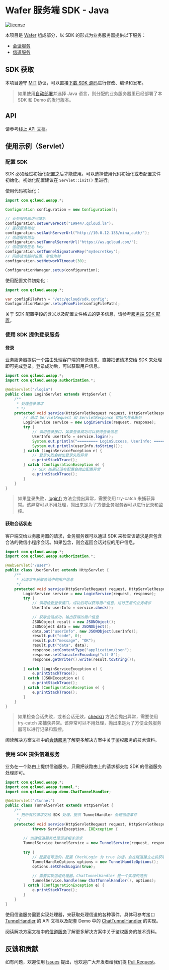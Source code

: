 Wafer 服务端 SDK - Java
=================================

[![license](https://img.shields.io/github/license/tencentyun/weapp-java-server-sdk.svg?style=flat-square)](LICENSE)

本项目是 [Wafer](https://github.com/tencentyun/wafer) 组成部分，以 SDK 的形式为业务服务器提供以下服务：

+ [会话服务](https://github.com/tencentyun/wafer/wiki/会话服务)
+ [信道服务](https://github.com/tencentyun/wafer/wiki/信道服务)

## SDK 获取

本项目遵守 [MIT](LICENSE) 协议，可以直接[下载 SDK 源码][sdk-download]进行修改、编译和发布。

> 如果使用[自动部署](https://github.com/tencentyun/wafer/wiki/%E8%87%AA%E5%8A%A8%E9%83%A8%E7%BD%B2)并选择 Java 语言，则分配的业务服务器里已经部署了本 SDK 和 Demo 的发行版本。

## API

请参考[线上 API 文档][api-url]。

## 使用示例（Servlet）

### 配置 SDK

SDK 必须经过初始化配置之后才能使用。可以选择使用代码初始化或者配置文件初始化。初始化配置建议在 `Servlet::init()` 里进行。

使用代码初始化：

```java
import com.qcloud.weapp.*;

Configuration configuration = new Configuration();

// 业务服务器访问域名
configuration.setServerHost("199447.qcloud.la");
// 鉴权服务地址
configuration.setAuthServerUrl("http://10.0.12.135/mina_auth/");
// 信道服务地址
configuration.setTunnelServerUrl("https://ws.qcloud.com/");
// 信道服务签名 key
configuration.setTunnelSignatureKey("my$ecretkey");
// 网络请求超时设置，单位为秒
configuration.setNetworkTimeout(30);

ConfigurationManager.setup(configuration);
```

使用配置文件初始化：

```java
import com.qcloud.weapp.*;

var configFilePath = "/etc/qcloud/sdk.config";
ConfigurationManager.setupFromFile(configFilePath);
```

关于 SDK 配置字段的含义以及配置文件格式的更多信息，请参考[服务端 SDK 配置][sdk-config-wiki]。

### 使用 SDK 提供登录服务

#### 登录

业务服务器提供一个路由处理客户端的登录请求，直接把该请求交给 SDK 来处理即可完成登录。登录成功后，可以获取用户信息。

```java
import com.qcloud.weapp.*;
import com.qcloud.weapp.authorization.*;

@WebServlet("/login")
public class LoginServlet extends HttpServlet {
    /**
     * 处理登录请求
     * */
    protected void service(HttpServletRequest request, HttpServletResponse response) throws ServletException, IOException {
        // 通过 ServletRequest 和 ServletResponse 初始化登录服务
        LoginService service = new LoginService(request, response);
        try {
            // 调用登录接口，如果登录成功可以获得登录信息
            UserInfo userInfo = service.login();
            System.out.println("========= LoginSuccess, UserInfo: ==========");
            System.out.println(userInfo.toString());
        } catch (LoginServiceException e) {
            // 登录失败会抛出登录失败异常
            e.printStackTrace();
        } catch (ConfigurationException e) {
            // SDK 如果还没有配置会抛出配置异常
            e.printStackTrace();
        }
    }
}
```

> 如果登录失败，[login()][login-api] 方法会抛出异常，需要使用 try-catch 来捕获异常。该异常可以不用处理，抛出来是为了方便业务服务器可以进行记录和监控。

#### 获取会话状态

客户端交给业务服务器的请求，业务服务器可以通过 SDK 来检查该请求是否包含合法的微信小程序会话。如果包含，则会返回会话对应的用户信息。

```java
import com.qcloud.weapp.*;
import com.qcloud.weapp.authorization.*;

@WebServlet("/user")
public class UserServlet extends HttpServlet {
    /**
     * 从请求中获取会话中的用户信息
     */
    protected void service(HttpServletRequest request, HttpServletResponse response) throws ServletException, IOException {
        LoginService service = new LoginService(request, response);        
        try {
            // 调用检查登录接口，成功后可以获得用户信息，进行正常的业务请求
            UserInfo userInfo = service.check();
            
            // 获取会话成功，输出获得的用户信息            
            JSONObject result = new JSONObject();
            JSONObject data = new JSONObject();
            data.put("userInfo", new JSONObject(userInfo));
            result.put("code", 0);
            result.put("message", "OK");
            result.put("data", data);            
            response.setContentType("application/json");
            response.setCharacterEncoding("utf-8");
            response.getWriter().write(result.toString());
            
        } catch (LoginServiceException e) {
            e.printStackTrace();
        } catch (JSONException e) {
            e.printStackTrace();
        } catch (ConfigurationException e) {
            e.printStackTrace();
        }
    }
}

```

> 如果检查会话失败，或者会话无效，[check()][check-api] 方法会抛出异常，需要使用 try-catch 来捕获异常。该异常可以不用处理，抛出来是为了方便业务服务器可以进行记录和监控。

阅读解决方案文档中的[会话服务][session-service-wiki]了解更多解决方案中关于鉴权服务的技术资料。

### 使用 SDK 提供信道服务

业务在一个路由上提供信道服务，只需把该路由上的请求都交给 SDK 的信道服务处理即可。

```java
import com.qcloud.weapp.*;
import com.qcloud.weapp.tunnel.*;
import com.qcloud.weapp.demo.ChatTunnelHandler;

@WebServlet("/tunnel")
public class TunnelServlet extends HttpServlet {
    /**
     * 把所有的请求交给 SDK 处理，提供 TunnelHandler 处理信道事件
     */
    protected void service(HttpServletRequest request, HttpServletResponse response)
            throws ServletException, IOException {
        
        // 创建信道服务处理信道相关请求
        TunnelService tunnelService = new TunnelService(request, response);
        
        try {
            // 配置是可选的，配置 CheckLogin 为 true 的话，会在隧道建立之前获取用户信息，以便业务将隧道和用户关联起来
            TunnelHandleOptions options = new TunnelHandleOptions();
            options.setCheckLogin(true);
            
            // 需要实现信道处理器，ChatTunnelHandler 是一个实现的范例
            tunnelService.handle(new ChatTunnelHandler(), options);
        } catch (ConfigurationException e) {
            e.printStackTrace();
        }
    }
}
```

使用信道服务需要实现处理器，来获取处理信道的各种事件，具体可参考接口 [TunnelHandler][tunnel-handler-api] 的 API 文档以及配套 Demo 中的 [ChatTunnelHandler][chat-handler-source] 的实现。

阅读解决方案文档中的[信道服务][tunnel-service-wiki]了解更多解决方案中关于鉴权服务的技术资料。

## 反馈和贡献

如有问题，欢迎使用 [Issues][new-issue] 提出，也欢迎广大开发者给我们提 [Pull Request][pr]。

[wafer]: https://github.com/tencentyun/wafer "查看 Wafer 根项目"
[sdk-download]: https://github.com/tencentyun/wafer-java-server-sdk/archive/master.zip "下载 Java SDK 源码"
[api-url]: https://tencentyun.github.io/wafer-java-server-sdk/api/ "查看 Java SDK API 文档"
[sdk-config-wiki]: https://github.com/tencentyun/wafer/wiki/%E6%9C%8D%E5%8A%A1%E7%AB%AF-SDK-%E9%85%8D%E7%BD%AE "查看服务端 SDK 配置"
[session-service-wiki]: https://github.com/tencentyun/wafer/wiki/会话服务 "查看关于会话服务的更多资料"
[tunnel-service-wiki]: https://github.com/tencentyun/wafer/wiki/信道服务 "查看关于信道服务的更多资料"
[login-api]: https://tencentyun.github.io/wafer-java-server-sdk/api/com/qcloud/weapp/authorization/LoginService.html#login-- "查看 LoginService::login() 方法 API"
[check-api]: https://tencentyun.github.io/wafer-java-server-sdk/api/com/qcloud/weapp/authorization/LoginService.html#check-- "查看 LoginService::ckeck() 方法 API"
[tunnel-handler-api]: https://tencentyun.github.io/wafer-java-server-sdk/api/com/qcloud/weapp/tunnel/TunnelHandler.html "查看 TunnelHandler 接口 API 文档"
[chat-handler-source]: https://github.com/tencentyun/wafer-java-server-sdk/blob/master/com.qcloud.weapp.demo/src/com/qcloud/weapp/demo/ChatTunnelHandler.java "查看 ChatTunnelHandler 示例代码"

[new-issue]: https://github.com/CFETeam/wafer-server-sdk-csharp/issues/new "反馈建议和问题"
[pr]: https://github.com/CFETeam/wafer-server-sdk-csharp/pulls "创建 Pull Request"
